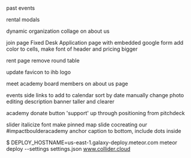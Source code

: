 <!--slide that shows the coworking space-->
<!--    full screen video-->
    
<!--integrate with mailchimp-->
<!--ability to add programs-->

<!--modal for academy, embedded slideshow-->

<!--hover text for nonlogged in people-->

<!--alpha beta opt in -->

past events

rental modals

dynamic organization collage on about us 

join page
    Fixed Desk Application page with embedded google form
    add color to cells, make font of header and pricing bigger
    
rent page
    remove round table 
    
update favicon to ihb logo

meet academy board members on about us page

events
    side links to add to calendar 
    sort by date
    manually change photo
    editing description
    banner taller and clearer
    
academy
    donate button
    'support'
    up through positioning from pitchdeck
    
slider
    italicize font
    make pinned map slide
    cocreating our 
    #impactboulderacademy
    anchor caption to bottom, include dots inside
    
$ DEPLOY_HOSTNAME=us-east-1.galaxy-deploy.meteor.com meteor deploy --settings settings.json www.collider.cloud